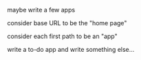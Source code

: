maybe write a few apps

consider base URL to be the "home page"

consider each first path to be an "app"

write a to-do app and write something else...